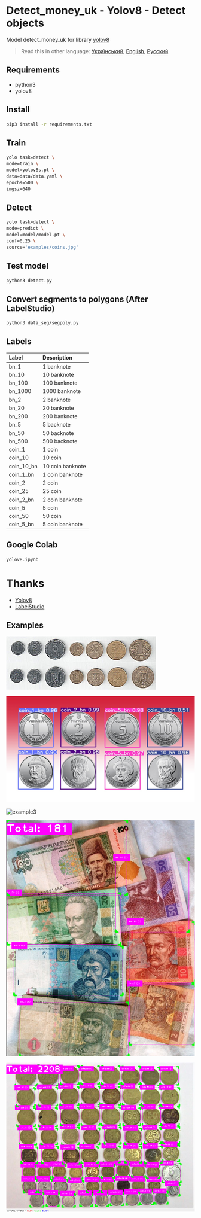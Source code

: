 # Detect_money_uk - Yolov8 - Detect objects

Model detect_money_uk for library [yolov8](https://github.com/ultralytics/ultralytics)

> Read this in other language: [Український](README.md), [English](README.en.md), [Русский](README.ru.md)

## Requirements
* python3
* yolov8

## Install
```sh
pip3 install -r requirements.txt
```

## Train
```sh
yolo task=detect \
mode=train \
model=yolov8s.pt \
data=data/data.yaml \
epochs=500 \
imgsz=640
```

## Detect
```sh
yolo task=detect \
mode=predict \
model=model/model.pt \
conf=0.25 \
source='examples/coins.jpg'
```

## Test model
```sh
python3 detect.py
```

## Convert segments to polygons (After LabelStudio)
```sh
python3 data_seg/segpoly.py
```

## Labels
| Label               | Description         |
| :-------------      | :-------------      |
| bn_1                | 1 banknote          |
| bn_10               | 10 banknote         |
| bn_100              | 100 banknote        |
| bn_1000             | 1000 banknote       |
| bn_2                | 2 banknote          |
| bn_20               | 20 banknote         |
| bn_200              | 200 banknote        |
| bn_5                | 5 backnote          |
| bn_50               | 50 backnote         |
| bn_500              | 500 backnote        |
| coin_1              | 1 coin              |
| coin_10             | 10 coin             |
| coin_10_bn          | 10 coin banknote    |
| coin_1_bn           | 1 coin banknote     |
| coin_2              | 2 coin              |
| coin_25             | 25 coin             |
| coin_2_bn           | 2 coin banknote     |
| coin_5              | 5 coin              |
| coin_50             | 50 coin             |
| coin_5_bn           | 5 coin banknote     |

## Google Colab
```txt
yolov8.ipynb
```

# Thanks
* [Yolov8](https://github.com/ultralytics/ultralytics)
* [LabelStudio](https://github.com/HumanSignal/label-studio)

## Examples
![example1](https://github.com/martinjack/detect_money_uk/blob/master/examples/coins.jpg?raw=true)

![example2](https://github.com/martinjack/detect_money_uk/blob/master/examples/example1.jpg?raw=true)

![example3](https://github.com/martinjack/detect_money_uk/blob/master/examples/example2.jpeg?raw=true)

![example4](https://github.com/martinjack/detect_money_uk/blob/master/examples/example3.png?raw=true)

![example5](https://github.com/martinjack/detect_money_uk/blob/master/examples/example4.png?raw=true)